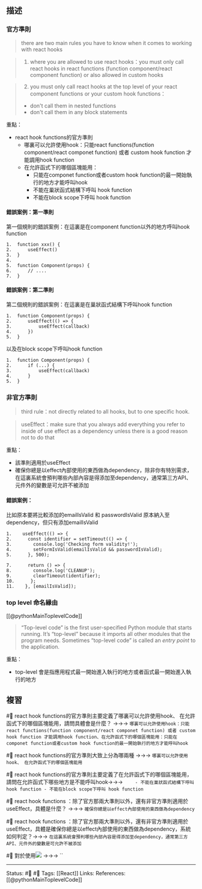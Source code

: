 ## 描述


### 官方準則
> there are two main rules you have to know when it comes to working with react hooks

> 1. where you are allowed to use react hooks：you must only call react hooks in react functions (function component/react component function) or also allowed in custom hooks

> 2. you must only call react hooks at the top level of your react component functions or your custom hook functions：
 >  - don't call them in nested functions
>   - don't call them in any block statements

  
重點：
- react hook functions的官方準則
	- 哪裏可以允許使用hook：只能react functions(function component/react componet function) 或者 custom hook function 才能調用hook function
	- 在允許函式下的哪個區塊能用：
		- 只能在componet function或者custom hook function的最一開始執行的地方才能呼叫hook
		- 不能在巢狀函式結構下呼叫 hook function
		- 不能在block scope下呼叫 hook function



#### 錯誤案例：第一準則

第一個規則的錯誤案例：在這裏是在component function以外的地方呼叫hook function
```
1.  function xxx() {
2.      useEffect()
3.  }
4. 
5.  function Component(props) {
6.      // ....
7.  }
```



#### 錯誤案例：第二準則

第二個規則的錯誤案例：在這裏是在巢狀函式結構下呼叫hook function
```
1.  function Component(props) {
2.      useEffect(() => {
3.          useEffect(callback)
4.      })
5.  }
```

  以及在block scope下呼叫hook function
```
1.  function Component(props) {
2.      if (...) {
3.          useEffect(callback)
4.      }
5.  }
```


### 非官方準則

> third rule：not directly related to all hooks, but to one specific hook.

> useEffect：make sure that you always add everything you refer to inside of use effect as a dependency unless there is a good reason not to do that


重點：
- 該準則適用於useEffect
- 確保你總是以effect內部使用的東西做為dependency，除非你有特別需求，在這裏系統會預判哪些內部內容是得添加至dependency，通常第三方API、元件外的變數是可允許不被添加


#### 錯誤案例：

比如原本要將比較添加的emailIsValid 和 passwordIsValid 原本納入至dependency，但只有添加emailIsValid
```
1.    useEffect(() => {
2.      const identifier = setTimeout(() => {
3.        console.log('Checking form validity!');
4.        setFormIsValid(emailIsValid && passwordIsValid);
5.      }, 500);

7.      return () => {
8.        console.log('CLEANUP');
9.        clearTimeout(identifier);
10.      };
11.    }, [emailIsValid]);
```



### top level 命名緣由
[[@pythonMainToplevelCode]]
> “Top-level code” is the first user-specified Python module that starts running. It’s “top-level” because it imports all other modules that the program needs. Sometimes “top-level code” is called an _entry point_ to the application.

重點：
- top-level 會是指應用程式最一開始進入執行的地方或者函式最一開始進入執行的地方

## 複習

#🧠 react hook functions的官方準則主要定義了哪裏可以允許使用hook、 在允許函式下的哪個區塊能用，請問具體會是什麼？ ->->-> `哪裏可以允許使用hook：只能react functions(function component/react componet function) 或者 custom hook function 才能調用hook function、在允許函式下的哪個區塊能用：只能在componet function或者custom hook function的最一開始執行的地方才能呼叫hook`

#🧠 react hook functions的官方準則大致上分為哪兩種 ->->-> `哪裏可以允許使用hook、 在允許函式下的哪個區塊能用`

#🧠 react hook functions的官方準則主要定義了在允許函式下的哪個區塊能用，請問在允許函式下哪些地方是不能呼叫hook->->-> `	- 不能在巢狀函式結構下呼叫 hook function - 不能在block scope下呼叫 hook function`

#🧠 react hook functions ：除了官方那兩大準則以外，還有非官方準則適用於useEffect，具體是什麼？ ->->-> `確保你總是以effect內部使用的東西做為dependency`

#🧠 react hook functions ：除了官方那兩大準則以外，還有非官方準則適用於useEffect，具體是確保你總是以effect內部使用的東西做為dependency，系統如何判定？->->-> `在這裏系統會預判哪些內部內容是得添加至dependency，通常第三方API、元件外的變數是可允許不被添加`

#🧠 對於使用![](https://res.cloudinary.com/dqfxgtyoi/image/upload/v1663873168/blog/react/hook/principle/wrong-case-block-scope-with-hook_fzb7bf.png) ->->-> ``

---
Status: #🌱 #📓 
Tags:
[[React]]
Links:
References:
[[@pythonMainToplevelCode]]